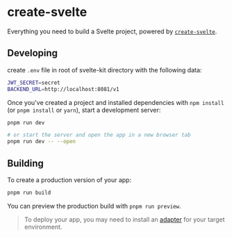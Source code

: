 # create-svelte

Everything you need to build a Svelte project, powered
by [`create-svelte`](https://github.com/sveltejs/kit/tree/master/packages/create-svelte).

## Developing

create `.env` file in root of svelte-kit directory with the following data:

```bash
JWT_SECRET=secret
BACKEND_URL=http://localhost:8081/v1
```

Once you've created a project and installed dependencies with `npm install` (or `pnpm install`
or `yarn`), start a development server:

```bash
pnpm run dev

# or start the server and open the app in a new browser tab
pnpm run dev -- --open
```

## Building

To create a production version of your app:

```bash
pnpm run build
```

You can preview the production build with `pnpm run preview`.

> To deploy your app, you may need to install an [adapter](https://kit.svelte.dev/docs/adapters) for
> your target environment.
